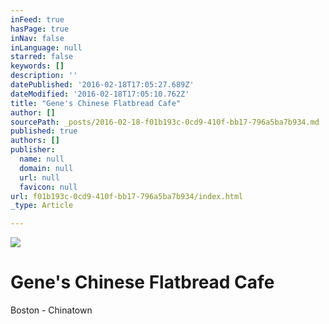 ```yaml
---
inFeed: true
hasPage: true
inNav: false
inLanguage: null
starred: false
keywords: []
description: ''
datePublished: '2016-02-18T17:05:27.689Z'
dateModified: '2016-02-18T17:05:10.762Z'
title: "Gene's Chinese Flatbread Cafe"
author: []
sourcePath: _posts/2016-02-18-f01b193c-0cd9-410f-bb17-796a5ba7b934.md
published: true
authors: []
publisher:
  name: null
  domain: null
  url: null
  favicon: null
url: f01b193c-0cd9-410f-bb17-796a5ba7b934/index.html
_type: Article

---
```

![](https://the-grid-user-content.s3-us-west-2.amazonaws.com/948893ee-114c-447e-b6ff-1afbae4e6519.jpg)

# Gene's Chinese Flatbread Cafe

Boston - Chinatown